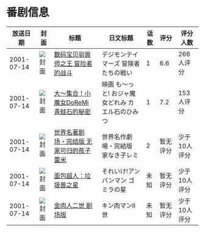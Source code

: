 # 番剧信息

|放送日期|封面|标题|日文标题|话数|评分|评分人数|
|---|---|---|---|---|---|---|
|2001-07-14|![封面](https://lain.bgm.tv/pic/cover/c/8c/9a/3137_TcUXB.jpg)|[数码宝贝驯兽师之王 冒险者的战斗](https://bangumi.tv/subject/3137)|デジモンテイマーズ 冒険者たちの戦い|1|6.6|266人评分|
|2001-07-14|![封面](https://lain.bgm.tv/pic/cover/c/41/06/14881_00gMh.jpg)|[大～集合！小魔女DoReMi 青蛙石的秘密](https://bangumi.tv/subject/14881)|映画 も〜っと! おジャ魔女どれみ カエル石のひみつ|1|7.2|153人评分|
|2001-07-14|![封面](https://lain.bgm.tv/pic/cover/c/15/2a/18253_oYRy4.jpg)|[世界名著剧场・完结版 无家可归的孩子蕾米](https://bangumi.tv/subject/18253)|世界名作劇場・完結版 家なき子レミ|2|暂无评分|少于10人评分|
|2001-07-14|![封面](https://lain.bgm.tv/pic/cover/c/44/10/317783_UTPU7.jpg)|[面包超人：垃圾兽之星](https://bangumi.tv/subject/317783)|それいけ!アンパンマン ゴミラの星|未知|暂无评分|少于10人评分|
|2001-07-14|![封面](https://lain.bgm.tv/pic/cover/c/47/5b/500826_ZZrzV.jpg)|[金肉人二世 剧场版](https://bangumi.tv/subject/500826)|キン肉マンII世|未知|暂无评分|少于10人评分|
